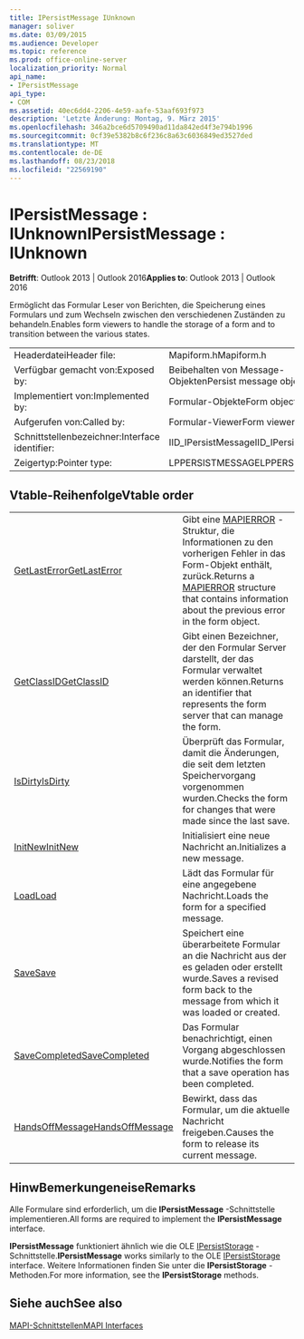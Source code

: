 ```yaml
---
title: IPersistMessage IUnknown
manager: soliver
ms.date: 03/09/2015
ms.audience: Developer
ms.topic: reference
ms.prod: office-online-server
localization_priority: Normal
api_name:
- IPersistMessage
api_type:
- COM
ms.assetid: 40ec6dd4-2206-4e59-aafe-53aaf693f973
description: 'Letzte Änderung: Montag, 9. März 2015'
ms.openlocfilehash: 346a2bce6d5709490ad11da842ed4f3e794b1996
ms.sourcegitcommit: 0cf39e5382b8c6f236c8a63c6036849ed3527ded
ms.translationtype: MT
ms.contentlocale: de-DE
ms.lasthandoff: 08/23/2018
ms.locfileid: "22569190"
---
```

# <a name="ipersistmessage--iunknown"></a><span data-ttu-id="35832-103">IPersistMessage : IUnknown</span><span class="sxs-lookup"><span data-stu-id="35832-103">IPersistMessage : IUnknown</span></span>

  
  
<span data-ttu-id="35832-104">**Betrifft**: Outlook 2013 | Outlook 2016</span><span class="sxs-lookup"><span data-stu-id="35832-104">**Applies to**: Outlook 2013 | Outlook 2016</span></span> 
  
<span data-ttu-id="35832-105">Ermöglicht das Formular Leser von Berichten, die Speicherung eines Formulars und zum Wechseln zwischen den verschiedenen Zuständen zu behandeln.</span><span class="sxs-lookup"><span data-stu-id="35832-105">Enables form viewers to handle the storage of a form and to transition between the various states.</span></span>
  
|||
|:-----|:-----|
|<span data-ttu-id="35832-106">Headerdatei</span><span class="sxs-lookup"><span data-stu-id="35832-106">Header file:</span></span>  <br/> |<span data-ttu-id="35832-107">Mapiform.h</span><span class="sxs-lookup"><span data-stu-id="35832-107">Mapiform.h</span></span>  <br/> |
|<span data-ttu-id="35832-108">Verfügbar gemacht von:</span><span class="sxs-lookup"><span data-stu-id="35832-108">Exposed by:</span></span>  <br/> |<span data-ttu-id="35832-109">Beibehalten von Message-Objekten</span><span class="sxs-lookup"><span data-stu-id="35832-109">Persist message objects</span></span>  <br/> |
|<span data-ttu-id="35832-110">Implementiert von:</span><span class="sxs-lookup"><span data-stu-id="35832-110">Implemented by:</span></span>  <br/> |<span data-ttu-id="35832-111">Formular-Objekte</span><span class="sxs-lookup"><span data-stu-id="35832-111">Form objects</span></span>  <br/> |
|<span data-ttu-id="35832-112">Aufgerufen von:</span><span class="sxs-lookup"><span data-stu-id="35832-112">Called by:</span></span>  <br/> |<span data-ttu-id="35832-113">Formular-Viewer</span><span class="sxs-lookup"><span data-stu-id="35832-113">Form viewers</span></span>  <br/> |
|<span data-ttu-id="35832-114">Schnittstellenbezeichner:</span><span class="sxs-lookup"><span data-stu-id="35832-114">Interface identifier:</span></span>  <br/> |<span data-ttu-id="35832-115">IID_IPersistMessage</span><span class="sxs-lookup"><span data-stu-id="35832-115">IID_IPersistMessage</span></span>  <br/> |
|<span data-ttu-id="35832-116">Zeigertyp:</span><span class="sxs-lookup"><span data-stu-id="35832-116">Pointer type:</span></span>  <br/> |<span data-ttu-id="35832-117">LPPERSISTMESSAGE</span><span class="sxs-lookup"><span data-stu-id="35832-117">LPPERSISTMESSAGE</span></span>  <br/> |
   
## <a name="vtable-order"></a><span data-ttu-id="35832-118">Vtable-Reihenfolge</span><span class="sxs-lookup"><span data-stu-id="35832-118">Vtable order</span></span>

|||
|:-----|:-----|
|[<span data-ttu-id="35832-119">GetLastError</span><span class="sxs-lookup"><span data-stu-id="35832-119">GetLastError</span></span>](ipersistmessage-getlasterror.md) <br/> |<span data-ttu-id="35832-120">Gibt eine [MAPIERROR](mapierror.md) -Struktur, die Informationen zu den vorherigen Fehler in das Form-Objekt enthält, zurück.</span><span class="sxs-lookup"><span data-stu-id="35832-120">Returns a [MAPIERROR](mapierror.md) structure that contains information about the previous error in the form object.</span></span>  <br/> |
|[<span data-ttu-id="35832-121">GetClassID</span><span class="sxs-lookup"><span data-stu-id="35832-121">GetClassID</span></span>](ipersistmessage-getclassid.md) <br/> |<span data-ttu-id="35832-122">Gibt einen Bezeichner, der den Formular Server darstellt, der das Formular verwaltet werden können.</span><span class="sxs-lookup"><span data-stu-id="35832-122">Returns an identifier that represents the form server that can manage the form.</span></span>  <br/> |
|[<span data-ttu-id="35832-123">IsDirty</span><span class="sxs-lookup"><span data-stu-id="35832-123">IsDirty</span></span>](ipersistmessage-isdirty.md) <br/> |<span data-ttu-id="35832-124">Überprüft das Formular, damit die Änderungen, die seit dem letzten Speichervorgang vorgenommen wurden.</span><span class="sxs-lookup"><span data-stu-id="35832-124">Checks the form for changes that were made since the last save.</span></span>  <br/> |
|[<span data-ttu-id="35832-125">InitNew</span><span class="sxs-lookup"><span data-stu-id="35832-125">InitNew</span></span>](ipersistmessage-initnew.md) <br/> |<span data-ttu-id="35832-126">Initialisiert eine neue Nachricht an.</span><span class="sxs-lookup"><span data-stu-id="35832-126">Initializes a new message.</span></span>  <br/> |
|[<span data-ttu-id="35832-127">Load</span><span class="sxs-lookup"><span data-stu-id="35832-127">Load</span></span>](ipersistmessage-load.md) <br/> |<span data-ttu-id="35832-128">Lädt das Formular für eine angegebene Nachricht.</span><span class="sxs-lookup"><span data-stu-id="35832-128">Loads the form for a specified message.</span></span>  <br/> |
|[<span data-ttu-id="35832-129">Save</span><span class="sxs-lookup"><span data-stu-id="35832-129">Save</span></span>](ipersistmessage-save.md) <br/> |<span data-ttu-id="35832-130">Speichert eine überarbeitete Formular an die Nachricht aus der es geladen oder erstellt wurde.</span><span class="sxs-lookup"><span data-stu-id="35832-130">Saves a revised form back to the message from which it was loaded or created.</span></span>  <br/> |
|[<span data-ttu-id="35832-131">SaveCompleted</span><span class="sxs-lookup"><span data-stu-id="35832-131">SaveCompleted</span></span>](ipersistmessage-savecompleted.md) <br/> |<span data-ttu-id="35832-132">Das Formular benachrichtigt, einen Vorgang abgeschlossen wurde.</span><span class="sxs-lookup"><span data-stu-id="35832-132">Notifies the form that a save operation has been completed.</span></span>  <br/> |
|[<span data-ttu-id="35832-133">HandsOffMessage</span><span class="sxs-lookup"><span data-stu-id="35832-133">HandsOffMessage</span></span>](ipersistmessage-handsoffmessage.md) <br/> |<span data-ttu-id="35832-134">Bewirkt, dass das Formular, um die aktuelle Nachricht freigeben.</span><span class="sxs-lookup"><span data-stu-id="35832-134">Causes the form to release its current message.</span></span>  <br/> |
   
## <a name="remarks"></a><span data-ttu-id="35832-135">HinwBemerkungeneise</span><span class="sxs-lookup"><span data-stu-id="35832-135">Remarks</span></span>

<span data-ttu-id="35832-136">Alle Formulare sind erforderlich, um die **IPersistMessage** -Schnittstelle implementieren.</span><span class="sxs-lookup"><span data-stu-id="35832-136">All forms are required to implement the **IPersistMessage** interface.</span></span> 
  
 <span data-ttu-id="35832-137">**IPersistMessage** funktioniert ähnlich wie die OLE [IPersistStorage](http://msdn.microsoft.com/library/1c1a20fc-c101-4cbc-a7a6-30613aa387d7%28Office.15%29.aspx) -Schnittstelle.</span><span class="sxs-lookup"><span data-stu-id="35832-137">**IPersistMessage** works similarly to the OLE [IPersistStorage](http://msdn.microsoft.com/library/1c1a20fc-c101-4cbc-a7a6-30613aa387d7%28Office.15%29.aspx) interface.</span></span> <span data-ttu-id="35832-138">Weitere Informationen finden Sie unter die **IPersistStorage** -Methoden.</span><span class="sxs-lookup"><span data-stu-id="35832-138">For more information, see the **IPersistStorage** methods.</span></span> 
  
## <a name="see-also"></a><span data-ttu-id="35832-139">Siehe auch</span><span class="sxs-lookup"><span data-stu-id="35832-139">See also</span></span>



[<span data-ttu-id="35832-140">MAPI-Schnittstellen</span><span class="sxs-lookup"><span data-stu-id="35832-140">MAPI Interfaces</span></span>](mapi-interfaces.md)

